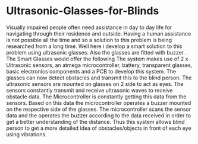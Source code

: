 # Ultrasonic-Glasses-for-Blinds
Visually impaired people often need assistance in day to day life for navigating through their residence and outside. Having a human assistance is not possible all the time and so a solution to this problem is being researched from a long time.
Well here i develop a smart solution to this problem using ultrasonic glasses. Also the glasses are fitted with  buzzer . The Smart Glasses would offer the following The system makes use of 2 x Ultrasonic sensors, an atmega microcontroller, battery, transparent glasses, basic electronics components and a PCB to develop this system. The glasses can now detect obstacles and transmit this to the blind person. The ultrasonic sensors are mounted on glasses on 2 side to act as eyes. The sensors constantly transmit and receive ultrasonic waves to receive obstacle data. The Microcontroller is constantly getting this data from the sensors.
Based on this data the microcontroller operates a buzzer mounted on the respective side of the glasses. The microcontroller scans the sensor data and the operates the buzzer according to the data received in order to get a better understanding of the distance. Thus this system allows blind person to get a more detailed idea of obstacles/objects in front of each eye using vibrations.
